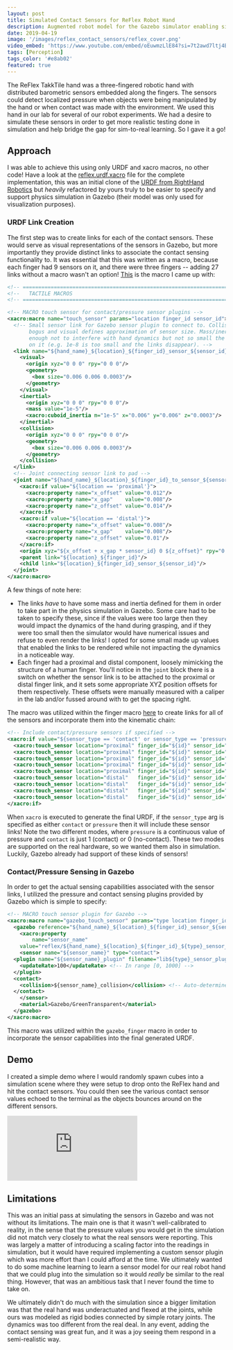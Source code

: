 ```yaml
---
layout: post
title: Simulated Contact Sensors for ReFlex Robot Hand
description: Augmented robot model for the Gazebo simulator enabling simulation of distributed contact sensors.
date: 2019-04-19
image: '/images/reflex_contact_sensors/reflex_cover.png'
video_embed: 'https://www.youtube.com/embed/oEuwmzLlE84?si=7t2awd7ltj4Bu13F'
tags: [Perception]
tags_color: '#e8ab02'
featured: true
---
```


The ReFlex TakkTile hand was a three-fingered robotic hand with distributed barometric sensors embedded along the fingers. The sensors could detect localized pressure when objects were being manipulated by the hand or when contact was made with the environment. We used this hand in our lab for several of our robot experiments. We had a desire to simulate these sensors in order to get more realistic testing done in simulation and help bridge the gap for sim-to-real learning. So I gave it a go!

## Approach

I was able to achieve this using only URDF and xacro macros, no other code! Have a look at the [reflex.urdf.xacro](https://bitbucket.org/robot-learning/ll4ma_robots_description/src/main/urdf/reflex/reflex.urdf.xacro) file for the complete implementation, this was an initial clone of the [URDF from RightHand Robotics](https://github.com/RightHandRobotics/reflex-ros-pkg/blob/master/reflex_visualizer/urdf/full_reflex_model.urdf.xacro) but _heavily_ refactored by yours truly to be easier to specify and support physics simulation in Gazebo (their model was only used for visualization purposes).   

### URDF Link Creation

The first step was to create links for each of the contact sensors. These would serve as visual representations of the sensors in Gazebo, but more importantly they provide distinct links to associate the contact sensing functionality to. It was essential that this was written as a macro, because each finger had 9 sensors on it, and there were three fingers -- adding 27 links without a macro wasn't an option! [This](https://bitbucket.org/robot-learning/ll4ma_robots_description/src/52cd3d8ce04847840e1a569b4fcc9aaa695b5ac4/urdf/reflex/reflex.urdf.xacro#lines-289:334) is the macro I came up with:

```xml
<!-- ======================================================================================= -->
<!--   TACTILE MACROS                                                                        -->
<!-- ======================================================================================= -->

<!-- MACRO touch sensor for contact/pressure sensor plugins -->
<xacro:macro name="touch_sensor" params="location finger_id sensor_id">
  <!-- Small sensor link for Gazebo sensor plugin to connect to. Collision/inertia values are
       bogus and visual defines approximation of sensor size. Mass/inertia need to be low
       enough not to interfere with hand dynamics but not so small the physics engine chokes
       on it (e.g. 1e-8 is too small and the links disappear). -->
  <link name="${hand_name}_${location}_${finger_id}_sensor_${sensor_id}">
    <visual>
      <origin xyz="0 0 0" rpy="0 0 0"/>
      <geometry>
        <box size="0.006 0.006 0.0003"/>
      </geometry>
    </visual>
    <inertial>
      <origin xyz="0 0 0" rpy="0 0 0"/>
      <mass value="1e-5"/>
      <xacro:cuboid_inertia m="1e-5" x="0.006" y="0.006" z="0.0003"/>
    </inertial>
    <collision>
      <origin xyz="0 0 0" rpy="0 0 0"/>
      <geometry>
        <box size="0.006 0.006 0.0003"/>
      </geometry>
    </collision>
  </link>
  <!-- Joint connecting sensor link to pad -->
  <joint name="${hand_name}_${location}_${finger_id}_to_sensor_${sensor_id}" type="fixed">
    <xacro:if value="${location == 'proximal'}">
      <xacro:property name="x_offset" value="0.012"/>
      <xacro:property name="x_gap"    value="0.008"/>
      <xacro:property name="z_offset" value="0.014"/>
    </xacro:if>
    <xacro:if value="${location == 'distal'}">
      <xacro:property name="x_offset" value="0.008"/>
      <xacro:property name="x_gap"    value="0.008"/>
      <xacro:property name="z_offset" value="0.01"/>
    </xacro:if>
    <origin xyz="${x_offset + x_gap * sensor_id} 0 ${z_offset}" rpy="0 0 0"/>
    <parent link="${location}_${finger_id}"/>
    <child link="${location}_${finger_id}_sensor_${sensor_id}"/>
  </joint>
</xacro:macro>
```

A few things of note here:
- The links _have_ to have some mass and inertia defined for them in order to take part in the physics simulation in Gazebo. Some care had to be taken to specify these, since if the values were too large then they would impact the dynamics of the hand during grasping, and if they were too small then the simulator would have numerical issues and refuse to even render the links! I opted for some small made up values that enabled the links to be rendered while not impacting the dynamics in a noticeable way.
- Each finger had a proximal and distal component, loosely mimicking the structure of a human finger. You'll notice in the `joint` block there is a switch on whether the sensor link is to be attached to the proximal or distal finger link, and it sets some appropriate XYZ position offsets for them respectively. These offsets were manually measured with a caliper in the lab and/or fussed around with to get the spacing right.

The macro was utilized within the finger macro [here](https://bitbucket.org/robot-learning/ll4ma_robots_description/src/52cd3d8ce04847840e1a569b4fcc9aaa695b5ac4/urdf/reflex/reflex.urdf.xacro#lines-430:441) to create links for all of the sensors and incorporate them into the kinematic chain:

```xml
<!-- Include contact/pressure sensors if specified -->
<xacro:if value="${sensor_type == 'contact' or sensor_type == 'pressure'}">
  <xacro:touch_sensor location="proximal" finger_id="${id}" sensor_id="1"/>
  <xacro:touch_sensor location="proximal" finger_id="${id}" sensor_id="2"/>
  <xacro:touch_sensor location="proximal" finger_id="${id}" sensor_id="3"/>
  <xacro:touch_sensor location="proximal" finger_id="${id}" sensor_id="4"/>
  <xacro:touch_sensor location="proximal" finger_id="${id}" sensor_id="5"/>
  <xacro:touch_sensor location="distal"   finger_id="${id}" sensor_id="1"/>
  <xacro:touch_sensor location="distal"   finger_id="${id}" sensor_id="2"/>
  <xacro:touch_sensor location="distal"   finger_id="${id}" sensor_id="3"/>
  <xacro:touch_sensor location="distal"   finger_id="${id}" sensor_id="4"/>
</xacro:if>
```

When `xacro` is executed to generate the final URDF, if the `sensor_type` arg is specified as either `contact` or `pressure` then it will include these sensor links! Note the two different modes, where `pressure` is a continuous value of pressure and `contact` is just 1 (contact) or 0 (no-contact). These two modes are supported on the real hardware, so we wanted them also in simulation. Luckily, Gazebo already had support of these kinds of sensors!

### Contact/Pressure Sensing in Gazebo

In order to get the actual sensing capabilities associated with the sensor links, I utilized the pressure and contact sensing plugins provided by Gazebo which is simple to specify:
```xml
<!-- MACRO touch sensor plugin for Gazebo -->
<xacro:macro name="gazebo_touch_sensor" params="type location finger_id sensor_id">
  <gazebo reference="${hand_name}_${location}_${finger_id}_sensor_${sensor_id}">
    <xacro:property
        name="sensor_name"
    value="reflex/${hand_name}_${location}_${finger_id}_${type}_sensor_${sensor_id}"/>
    <sensor name="${sensor_name}" type="contact">
  <plugin name="${sensor_name}_plugin" filename="lib${type}_sensor_plugin.so">	
    <updateRate>100</updateRate> <!-- In range [0, 1000] -->
  </plugin>
  <contact>
    <collision>${sensor_name}_collision</collision> <!-- Auto-determined by SDF -->
  </contact>
    </sensor>
    <material>Gazebo/GreenTransparent</material>
  </gazebo>
</xacro:macro>
```

This macro was utilized within the `gazebo_finger` macro in order to incorporate the sensor capabilities into the final generated URDF. 

## Demo

I created a simple demo where I would randomly spawn cubes into a simulation scene where they were setup to drop onto the ReFlex hand and hit the contact sensors. You could then see the various contact sensor values echoed to the terminal as the objects bounces around on the different sensors. 

<p><iframe src="https://www.youtube.com/embed/oEuwmzLlE84?si=7t2awd7ltj4Bu13F" loading="lazy" frameborder="0" allowfullscreen></iframe></p>

## Limitations

This was an initial pass at simulating the sensors in Gazebo and was not without its limitations. The main one is that it wasn't well-calibrated to reality, in the sense that the pressure values you would get in the simulation did not match very closely to what the real sensors were reporting. This was largely a matter of introducing a scaling factor into the readings in simulation, but it would have required implementing a custom sensor plugin which was more effort than I could afford at the time. We ultimately wanted to do some machine learning to learn a sensor model for our real robot hand that we could plug into the simulation so it would _really_ be similar to the real thing. However, that was an ambitious task that I never found the time to take on.

We ultimately didn't do much with the simulation since a bigger limitation was that the real hand was underactuated and flexed at the joints, while ours was modeled as rigid bodies connected by simple rotary joints. The dynamics was too different from the real deal. In any event, adding the contact sensing was great fun, and it was a joy seeing them respond in a semi-realistic way.
